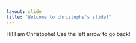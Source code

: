 ```yaml
---
layout: slide
title: "Welcome to christophe's slide!"
---
```

Hi! I am Christophe!
Use the left arrow to go back!
